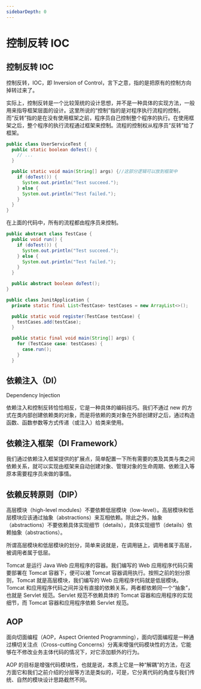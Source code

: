 ```yaml
---
sidebarDepth: 0
---
```


# 控制反转 IOC

## 控制反转 IOC

控制反转，IOC，即 Inversion of Control，言下之意，指的是把原有的控制方向掉转过来了。

实际上，控制反转是一个比较笼统的设计思想，并不是一种具体的实现方法，一般用来指导框架层面的设计。这里所说的“控制”指的是对程序执行流程的控制，而“反转”指的是在没有使用框架之前，程序员自己控制整个程序的执行。在使用框架之后，整个程序的执行流程通过框架来控制。流程的控制权从程序员“反转”给了框架。

```java
public class UserServiceTest {
  public static boolean doTest() {
    // ...
  }

  public static void main(String[] args) {//这部分逻辑可以放到框架中
    if (doTest()) {
      System.out.println("Test succeed.");
    } else {
      System.out.println("Test failed.");
    }
  }
}
```

在上面的代码中，所有的流程都由程序员来控制。

```java
public abstract class TestCase {
  public void run() {
    if (doTest()) {
      System.out.println("Test succeed.");
    } else {
      System.out.println("Test failed.");
    }
  }

  public abstract boolean doTest();
}

public class JunitApplication {
  private static final List<TestCase> testCases = new ArrayList<>();

  public static void register(TestCase testCase) {
    testCases.add(testCase);
  }

  public static final void main(String[] args) {
    for (TestCase case: testCases) {
      case.run();
    }
  }
```

## 依赖注入（DI）

Dependency Injection

依赖注入和控制反转恰恰相反，它是一种具体的编码技巧。我们不通过 new 的方式在类内部创建依赖类的对象，而是将依赖的类对象在外部创建好之后，通过构造函数、函数参数等方式传递（或注入）给类来使用。

## 依赖注入框架（DI Framework）

我们通过依赖注入框架提供的扩展点，简单配置一下所有需要的类及其类与类之间依赖关系，就可以实现由框架来自动创建对象、管理对象的生命周期、依赖注入等原本需要程序员来做的事情。

## 依赖反转原则（DIP）

高层模块（high-level modules）不要依赖低层模块（low-level）。高层模块和低层模块应该通过抽象（abstractions）来互相依赖。除此之外，抽象（abstractions）不要依赖具体实现细节（details），具体实现细节（details）依赖抽象（abstractions）。

所谓高层模块和低层模块的划分，简单来说就是，在调用链上，调用者属于高层，被调用者属于低层。

Tomcat 是运行 Java Web 应用程序的容器。我们编写的 Web 应用程序代码只需要部署在 Tomcat 容器下，便可以被 Tomcat 容器调用执行。按照之前的划分原则，Tomcat 就是高层模块，我们编写的 Web 应用程序代码就是低层模块。Tomcat 和应用程序代码之间并没有直接的依赖关系，两者都依赖同一个“抽象”，也就是 Servlet 规范。Servlet 规范不依赖具体的 Tomcat 容器和应用程序的实现细节，而 Tomcat 容器和应用程序依赖 Servlet 规范。

## AOP

面向切面编程（AOP，Aspect Oriented Programming），面向切面编程是一种通过横切关注点（Cross-cutting Concerns）分离来增强代码模块性的方法，它能够在不修改业务主体代码的情况下，对它添加额外的行为。

AOP 的目标是增强代码模块性，也就是说，本质上它是一种“解耦”的方法，在这方面它和我们之前介绍的分层等方法是类似的，可是，它分离代码的角度与我们传统、自然的模块设计思路截然不同。
